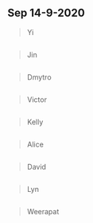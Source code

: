 ## Sep 14-9-2020

> Yi
```
```


> Jin
```
```

> Dmytro
```
```

> Victor
```
```

> Kelly
```
```

> Alice
```
```

> David
```
```


> Lyn
```
```


> Weerapat
```
```
